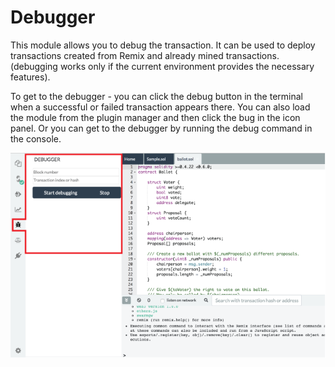 Debugger
========

This module allows you to debug the transaction. It can be used to
deploy transactions created from Remix and already mined transactions.
(debugging works only if the current environment provides the necessary
features).  

To get to the debugger - you can click the debug button in the terminal when a successful or failed transaction appears there.  You can also load the module from the plugin manager and then click the bug in the icon panel.  Or you can get to the debugger by running the debug command in the console. 


![](images/a-debugger.png)
